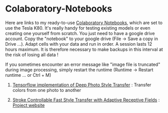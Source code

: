 # Colaboratory-Notebooks
Here are links to my ready-to-use [Colaboratory Notebooks](https://colab.research.google.com), which are set to use the Tesla K80. It's really handy for testing existing models or even creating one yourself from scratch. You just need to have a google drive account. Copy the "notebook" to your google drive (File -> Save a copy in Drive ...). Adapt cells with your data and run in order. A session lasts 12 hours maximum. It is therefore necessary to make backups in this interval at the risk of losing all data !


If you sometimes encounter an error message like "image file is truncated" during image processing, simply restart the runtime (Runtime -> Restart runtime ... or Ctrl + M)

1. [Tensorflow implementation of Deep Photo Style Transfer](https://drive.google.com/file/d/1c1BvAm3yAszgNKjBC1wHpO9uz1PgL99v/view?usp=sharing) :
Transfer colors from one photo to another

2. [Stroke Controllable Fast Style Transfer with Adaptive Receptive Fields](https://drive.google.com/open?id=10yia7cQ4mb8MbhucaqhKfEzAv5u1WsTN) :
[Project website](http://yongchengjing.com/StrokeControllable) 
